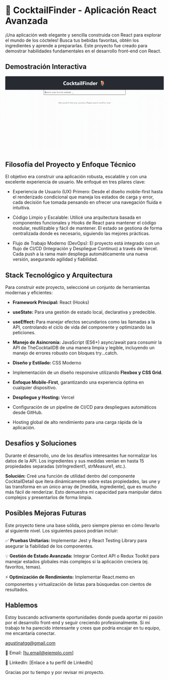 # 🍹 CocktailFinder - Aplicación React Avanzada
¡Una aplicación web elegante y sencilla construida con React para explorar el mundo de los cócteles! Busca tus bebidas favoritas, obtén los ingredientes y aprende a prepararlas. Este proyecto fue creado para demostrar habilidades fundamentales en el desarrollo front-end con React.

## Demostración Interactiva
![Demostración app cocktail finder](/demostracion-cocktail-finder.gif)

## Filosofía del Proyecto y Enfoque Técnico
El objetivo era construir una aplicación robusta, escalable y con una excelente experiencia de usuario. Me enfoqué en tres pilares clave:

- Experiencia de Usuario (UX) Primero: Desde el diseño mobile-first hasta el renderizado condicional que maneja los estados de carga y error, cada decisión fue tomada pensando en ofrecer una navegación fluida e intuitiva.

- Código Limpio y Escalable: Utilicé una arquitectura basada en componentes funcionales y Hooks de React para mantener el código modular, reutilizable y fácil de mantener. El estado se gestiona de forma centralizada donde es necesario, siguiendo las mejores prácticas.

- Flujo de Trabajo Moderno (DevOps): El proyecto está integrado con un flujo de CI/CD (Integración y Despliegue Continuo) a través de Vercel. Cada push a la rama main despliega automáticamente una nueva versión, asegurando agilidad y fiabilidad.

## Stack Tecnológico y Arquitectura
Para construir este proyecto, seleccioné un conjunto de herramientas modernas y eficientes:

- **Framework Principal:** React (Hooks)

- **useState:** Para una gestión de estado local, declarativa y predecible.

- **useEffect:** Para manejar efectos secundarios como las llamadas a la API, controlando el ciclo de vida del componente y optimizando las peticiones.

- **Manejo de Asincronía:** JavaScript (ES6+) async/await para consumir la API de TheCocktailDB de una manera limpia y legible, incluyendo un manejo de errores robusto con bloques try...catch.

- **Diseño y Estilado:** CSS Moderno

- Implementación de un diseño responsive utilizando **Flexbox y CSS Grid**.

- **Enfoque Mobile-First**, garantizando una experiencia óptima en cualquier dispositivo.

- **Despliegue y Hosting:** Vercel

- Configuración de un pipeline de CI/CD para despliegues automáticos desde GitHub.

- Hosting global de alto rendimiento para una carga rápida de la aplicación.

## Desafíos y Soluciones
Durante el desarrollo, uno de los desafíos interesantes fue normalizar los datos de la API. Los ingredientes y sus medidas venían en hasta 15 propiedades separadas (strIngredient1, strMeasure1, etc.).

**Solución:** Creé una función de utilidad dentro del componente CocktailDetail que itera dinámicamente sobre estas propiedades, las une y las transforma en un único array de [medida, ingrediente], que es mucho más fácil de renderizar. Esto demuestra mi capacidad para manipular datos complejos y presentarlos de forma limpia.

## Posibles Mejoras Futuras
Este proyecto tiene una base sólida, pero siempre pienso en cómo llevarlo al siguiente nivel. Los siguientes pasos podrían incluir:

✅ **Pruebas Unitarias:** Implementar Jest y React Testing Library para asegurar la fiabilidad de los componentes.

💡 **Gestión de Estado Avanzada:** Integrar Context API o Redux Toolkit para manejar estados globales más complejos si la aplicación creciera (ej. favoritos, temas).

⚡ **Optimización de Rendimiento:** Implementar React.memo en componentes y virtualización de listas para búsquedas con cientos de resultados.

## Hablemos
Estoy buscando activamente oportunidades donde pueda aportar mi pasión por el desarrollo front-end y seguir creciendo profesionalmente. Si mi trabajo te ha parecido interesante y crees que podría encajar en tu equipo, me encantaría conectar.

agustinatgg@gmail.com

📧 Email: [tu.email@ejemplo.com]

💼 LinkedIn: [Enlace a tu perfil de LinkedIn]

Gracias por tu tiempo y por revisar mi proyecto.

